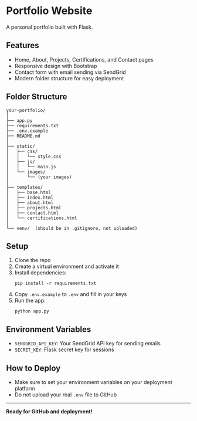 # Portfolio Website

A personal portfolio built with Flask.

## Features
- Home, About, Projects, Certifications, and Contact pages
- Responsive design with Bootstrap
- Contact form with email sending via SendGrid
- Modern folder structure for easy deployment

## Folder Structure

```
your-portfolio/
│
├── app.py
├── requirements.txt
├── .env.example
├── README.md
│
├── static/
│   ├── css/
│   │   └── style.css
│   ├── js/
│   │   └── main.js
│   └── images/
│       └── (your images)
│
├── templates/
│   ├── base.html
│   ├── index.html
│   ├── about.html
│   ├── projects.html
│   ├── contact.html
│   └── certifications.html
│
└── venv/  (should be in .gitignore, not uploaded)
```

## Setup

1. Clone the repo
2. Create a virtual environment and activate it
3. Install dependencies:
   ```
   pip install -r requirements.txt
   ```
4. Copy `.env.example` to `.env` and fill in your keys
5. Run the app:
   ```
   python app.py
   ```

## Environment Variables
- `SENDGRID_API_KEY`: Your SendGrid API key for sending emails
- `SECRET_KEY`: Flask secret key for sessions

## How to Deploy
- Make sure to set your environment variables on your deployment platform
- Do not upload your real `.env` file to GitHub

---

**Ready for GitHub and deployment!** 